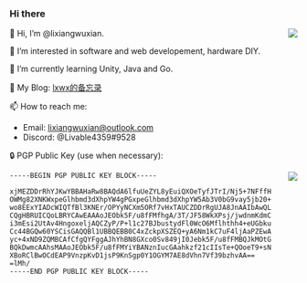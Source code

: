 ### Hi there 
<a href="https://github.com/anuraghazra/github-readme-stats">
 <img align="right" src="https://github-readme-stats.vercel.app/api?username=lixiangwuxian&layout=compact" />
</a>

👋 Hi, I’m @lixiangwuxian.

👀 I’m interested in software and web developement, hardware DIY.
 
🌱 I’m currently learning Unity, Java and Go.

📖 My Blog: [lxwx的备忘录](https://lxtend.com)


📫 How to reach me:

  - Email: lixiangwuxian@outlook.com
  - Discord: @Livable4359#9528


🔒 PGP Public Key (use when necessary):

<a href="https://github.com/anuraghazra/convoychat">
 <img align="right" src="https://github-readme-stats.vercel.app/api/top-langs/?username=lixiangwuxian&hide=c,objective-c" />
</a>

```
-----BEGIN PGP PUBLIC KEY BLOCK-----

xjMEZDDrRhYJKwYBBAHaRw8BAQdA6lfuUeZYL8yEuiQXOeTyfJTrI/Nj5+7NFffH
OWMg82XNKWxpeGlhbmd3dXhpYW4gPGxpeGlhbmd3dXhpYW5Ab3V0bG9vay5jb20+
wo8EExYIADcWIQTfBl3KNEr/OPYyNCXm5ORf7vHxTAUCZDDrRgUJA8JnAAIbAwQL
CQgHBRUICQoLBRYCAwEAAAoJEObk5F/u8fFMfhgA/3T/JF58WkXPsj/jwdnmKdmC
i3mEsi2UtAv4HngoxeljAQCZyP/P+l1c27BJbustydFl0WcO6Mflhthh4+eUGbku
Cc44BGQw60YSCisGAQQBl1UBBQEBB0C4xZckpXSZEQ+yA6Nm1kC7uF4ljAaPZEwA
yc+4xND9ZQMBCAfCfgQYFggAJhYhBN8GXco0Sv849jI0Jebk5F/u8fFMBQJkMOtG
BQkDwmcAAhsMAAoJEObk5F/u8fFMYiYBANznIucGAahkzf21cIIsTe+QOoeT9+sN
XBoRClBwOCdEAP9VnzpKvD1jsP9KnSgp0Y1OGYM7AE8dVhn7Vf39bzhvAA==
=lMh/
-----END PGP PUBLIC KEY BLOCK-----
```
